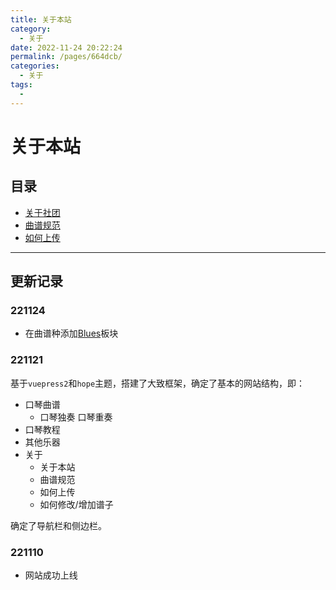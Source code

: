 ```yaml
---
title: 关于本站
category: 
  - 关于
date: 2022-11-24 20:22:24
permalink: /pages/664dcb/
categories: 
  - 关于
tags: 
  - 
---
```


# 关于本站

## 目录

- [关于社团](02.关于社团.md)
- [曲谱规范](03.曲谱规范.md)
- [如何上传](04.如何上传.md)


---

## 更新记录

### 221124

- 在曲谱种添加[Blues](/pages/10c6cb/)板块

### 221121

基于`vuepress2`和`hope`主题，搭建了大致框架，确定了基本的网站结构，即：
- 口琴曲谱
  - 口琴独奏
    口琴重奏
- 口琴教程
- 其他乐器
- 关于
  - 关于本站
  - 曲谱规范
  - 如何上传
  - 如何修改/增加谱子

确定了导航栏和侧边栏。

### 221110
- 网站成功上线